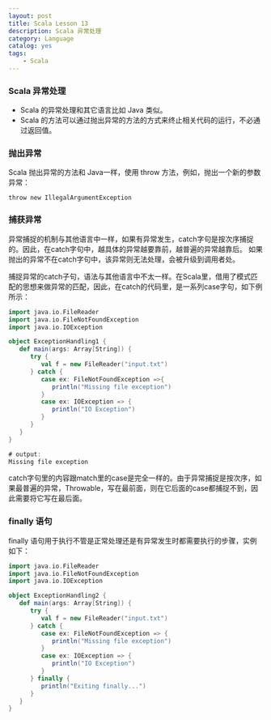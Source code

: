 ```yaml
---
layout: post
title: Scala Lesson 13
description: Scala 异常处理
category: Language
catalog: yes
tags:
    - Scala
---
```

### Scala 异常处理

* Scala 的异常处理和其它语言比如 Java 类似。
* Scala 的方法可以通过抛出异常的方法的方式来终止相关代码的运行，不必通过返回值。

### 抛出异常

Scala 抛出异常的方法和 Java一样，使用 throw 方法，例如，抛出一个新的参数异常：

`throw new IllegalArgumentException`

### 捕获异常

异常捕捉的机制与其他语言中一样，如果有异常发生，catch字句是按次序捕捉的。因此，在catch字句中，越具体的异常越要靠前，越普遍的异常越靠后。 如果抛出的异常不在catch字句中，该异常则无法处理，会被升级到调用者处。

捕捉异常的catch子句，语法与其他语言中不太一样。在Scala里，借用了模式匹配的思想来做异常的匹配，因此，在catch的代码里，是一系列case字句，如下例所示：

~~~scala
import java.io.FileReader
import java.io.FileNotFoundException
import java.io.IOException

object ExceptionHandling1 {
   def main(args: Array[String]) {
      try {
         val f = new FileReader("input.txt")
      } catch {
         case ex: FileNotFoundException =>{
            println("Missing file exception")
         }
         case ex: IOException => {
            println("IO Exception")
         }
      }
   }
}

# output:
Missing file exception
~~~

catch字句里的内容跟match里的case是完全一样的。由于异常捕捉是按次序，如果最普遍的异常，Throwable，写在最前面，则在它后面的case都捕捉不到，因此需要将它写在最后面。

### finally 语句

finally 语句用于执行不管是正常处理还是有异常发生时都需要执行的步骤，实例如下：

~~~scala
import java.io.FileReader
import java.io.FileNotFoundException
import java.io.IOException

object ExceptionHandling2 {
   def main(args: Array[String]) {
      try {
         val f = new FileReader("input.txt")
      } catch {
         case ex: FileNotFoundException => {
            println("Missing file exception")
         }
         case ex: IOException => {
            println("IO Exception")
         }
      } finally {
         println("Exiting finally...")
      }
   }
}
~~~
